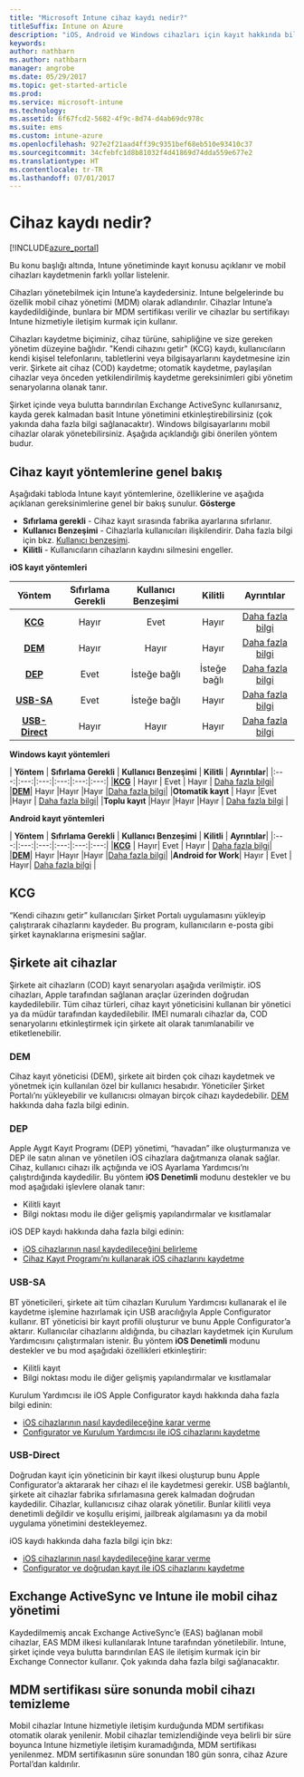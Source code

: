 ```yaml
---
title: "Microsoft Intune cihaz kaydı nedir?"
titleSuffix: Intune on Azure
description: "iOS, Android ve Windows cihazları için kayıt hakkında bilgi edinin.\""
keywords: 
author: nathbarn
ms.author: nathbarn
manager: angrobe
ms.date: 05/29/2017
ms.topic: get-started-article
ms.prod: 
ms.service: microsoft-intune
ms.technology: 
ms.assetid: 6f67fcd2-5682-4f9c-8d74-d4ab69dc978c
ms.suite: ems
ms.custom: intune-azure
ms.openlocfilehash: 927e2f21aad4ff39c9351bef68eb510e93410c37
ms.sourcegitcommit: 34cfebfc1d8b81032f4d41869d74dda559e677e2
ms.translationtype: HT
ms.contentlocale: tr-TR
ms.lasthandoff: 07/01/2017
---
```

# <a name="what-is-device-enrollment"></a>Cihaz kaydı nedir?
[!INCLUDE[azure_portal](./includes/azure_portal.md)]

Bu konu başlığı altında, Intune yönetiminde kayıt konusu açıklanır ve mobil cihazları kaydetmenin farklı yollar listelenir.

Cihazları yönetebilmek için Intune’a kaydedersiniz. Intune belgelerinde bu özellik mobil cihaz yönetimi (MDM) olarak adlandırılır. Cihazlar Intune’a kaydedildiğinde, bunlara bir MDM sertifikası verilir ve cihazlar bu sertifikayı Intune hizmetiyle iletişim kurmak için kullanır.

Cihazları kaydetme biçiminiz, cihaz türüne, sahipliğine ve size gereken yönetim düzeyine bağlıdır. "Kendi cihazını getir" (KCG) kaydı, kullanıcıların kendi kişisel telefonlarını, tabletlerini veya bilgisayarlarını kaydetmesine izin verir. Şirkete ait cihaz (COD) kaydetme; otomatik kaydetme, paylaşılan cihazlar veya önceden yetkilendirilmiş kaydetme gereksinimleri gibi yönetim senaryolarına olanak tanır.

Şirket içinde veya bulutta barındırılan Exchange ActiveSync kullanırsanız, kayda gerek kalmadan basit Intune yönetimini etkinleştirebilirsiniz (çok yakında daha fazla bilgi sağlanacaktır). Windows bilgisayarlarını mobil cihazlar olarak yönetebilirsiniz. Aşağıda açıklandığı gibi önerilen yöntem budur.


## <a name="overview-of-device-enrollment-methods"></a>Cihaz kayıt yöntemlerine genel bakış

Aşağıdaki tabloda Intune kayıt yöntemlerine, özelliklerine ve aşağıda açıklanan gereksinimlerine genel bir bakış sunulur.
**Gösterge**

- **Sıfırlama gerekli** - Cihaz kayıt sırasında fabrika ayarlarına sıfırlanır.
- **Kullanıcı Benzeşimi** - Cihazlarla kullanıcıları ilişkilendirir. Daha fazla bilgi için bkz. [Kullanıcı benzeşimi](device-enrollment-program-enroll-ios.md).
- **Kilitli** - Kullanıcıların cihazların kaydını silmesini engeller.

**iOS kayıt yöntemleri**

| **Yöntem** |  **Sıfırlama Gerekli** |    **Kullanıcı Benzeşimi**   |   **Kilitli** | **Ayrıntılar** |
|:---:|:---:|:---:|:---:|:---:|
|**[KCG](#byod)** | Hayır|    Evet |   Hayır | [Daha fazla bilgi](./apple-mdm-push-certificate-get.md)|
|**[DEM](#dem)**|   Hayır |Hayır |Hayır  | [Daha fazla bilgi](./device-enrollment-program-enroll-ios.md)|
|**[DEP](#dep)**|   Evet |   İsteğe bağlı |  İsteğe bağlı|[Daha fazla bilgi](./device-enrollment-program-enroll-ios.md)|
|**[USB-SA](#usb-sa)**| Evet |   İsteğe bağlı |  Hayır| [Daha fazla bilgi](./apple-configurator-setup-assistant-enroll-ios.md)|
|**[USB-Direct](#usb-direct)**| Hayır |    Hayır  | Hayır|[Daha fazla bilgi](./apple-configurator-direct-enroll-ios.md)|

**Windows kayıt yöntemleri**

| **Yöntem** |  **Sıfırlama Gerekli** |    **Kullanıcı Benzeşimi**   |   **Kilitli** | **Ayrıntılar**|
|:---:|:---:|:---:|:---:|:---:|:---:|
|**[KCG](#byod)** | Hayır |   Evet |   Hayır | [Daha fazla bilgi](windows-enroll.md)|
|**[DEM](#dem)**|   Hayır |Hayır |Hayır  |[Daha fazla bilgi](device-enrollment-manager-enroll.md)|
|**Otomatik kayıt** | Hayır |Evet |Hayır | [Daha fazla bilgi](./windows-enroll.md#enable-windows-10-automatic-enrollment)|
|**Toplu kayıt** |Hayır |Hayır |Hayır | [Daha fazla bilgi](./windows-bulk-enroll.md) |

**Android kayıt yöntemleri**

| **Yöntem** |  **Sıfırlama Gerekli** |    **Kullanıcı Benzeşimi**   |   **Kilitli** | **Ayrıntılar**|
|:---:|:---:|:---:|:---:|:---:|:---:|
|**[KCG](#byod)** | Hayır|    Evet |   Hayır | [Daha fazla bilgi](./android-enroll.md)|
|**[DEM](#dem)**|   Hayır |Hayır |Hayır  |[Daha fazla bilgi](./device-enrollment-program-enroll-ios.md)|
|**Android for Work**| Hayır | Evet | Hayır| [Daha fazla bilgi](./android-enroll.md#enable-enrollment-of-android-for-work-devices) |


## <a name="byod"></a>KCG
“Kendi cihazını getir” kullanıcıları Şirket Portalı uygulamasını yükleyip çalıştırarak cihazlarını kaydeder. Bu program, kullanıcıların e-posta gibi şirket kaynaklarına erişmesini sağlar.

## <a name="corporate-owned-devices"></a>Şirkete ait cihazlar
Şirkete ait cihazların (COD) kayıt senaryoları aşağıda verilmiştir. iOS cihazları, Apple tarafından sağlanan araçlar üzerinden doğrudan kaydedilebilir. Tüm cihaz türleri, cihaz kayıt yöneticisini kullanan bir yönetici ya da müdür tarafından kaydedilebilir. IMEI numaralı cihazlar da, COD senaryolarını etkinleştirmek için şirkete ait olarak tanımlanabilir ve etiketlenebilir.

### <a name="dem"></a>DEM
Cihaz kayıt yöneticisi (DEM), şirkete ait birden çok cihazı kaydetmek ve yönetmek için kullanılan özel bir kullanıcı hesabıdır. Yöneticiler Şirket Portalı’nı yükleyebilir ve kullanıcısı olmayan birçok cihazı kaydedebilir. [DEM](./device-enrollment-manager-enroll.md) hakkında daha fazla bilgi edinin.

### <a name="dep"></a>DEP
Apple Aygıt Kayıt Programı (DEP) yönetimi, “havadan” ilke oluşturmanıza ve DEP ile satın alınan ve yönetilen iOS cihazlara dağıtmanıza olanak sağlar. Cihaz, kullanıcı cihazı ilk açtığında ve iOS Ayarlama Yardımcısı’nı çalıştırdığında kaydedilir. Bu yöntem **iOS Denetimli** modunu destekler ve bu mod aşağıdaki işlevlere olanak tanır:

  - Kilitli kayıt
  - Bilgi noktası modu ile diğer gelişmiş yapılandırmalar ve kısıtlamalar

iOS DEP kaydı hakkında daha fazla bilgi edinin:

- [iOS cihazlarının nasıl kaydedileceğini belirleme](enrollment-method-choose-ios.md)
- [Cihaz Kayıt Programı’nı kullanarak iOS cihazlarını kaydetme](device-enrollment-program-enroll-ios.md)

### <a name="usb-sa"></a>USB-SA
BT yöneticileri, şirkete ait tüm cihazları Kurulum Yardımcısı kullanarak el ile kaydetme işlemine hazırlamak için USB aracılığıyla Apple Configurator kullanır. BT yöneticisi bir kayıt profili oluşturur ve bunu Apple Configurator’a aktarır. Kullanıcılar cihazlarını aldığında, bu cihazları kaydetmek için Kurulum Yardımcısını çalıştırmaları istenir. Bu yöntem **iOS Denetimli** modunu destekler ve bu mod aşağıdaki özellikleri etkinleştirir:
  - Kilitli kayıt
  - Bilgi noktası modu ile diğer gelişmiş yapılandırmalar ve kısıtlamalar

Kurulum Yardımcısı ile iOS Apple Configurator kaydı hakkında daha fazla bilgi edinin:

- [iOS cihazlarının nasıl kaydedileceğine karar verme](enrollment-method-choose-ios.md)
- [Configurator ve Kurulum Yardımcısı ile iOS cihazlarını kaydetme](apple-configurator-setup-assistant-enroll-ios.md)

### <a name="usb-direct"></a>USB-Direct
Doğrudan kayıt için yöneticinin bir kayıt ilkesi oluşturup bunu Apple Configurator’a aktararak her cihazı el ile kaydetmesi gerekir. USB bağlantılı, şirkete ait cihazlar fabrika sıfırlamasına gerek kalmadan doğrudan kaydedilir. Cihazlar, kullanıcısız cihaz olarak yönetilir. Bunlar kilitli veya denetimli değildir ve koşullu erişimi, jailbreak algılamasını ya da mobil uygulama yönetimini destekleyemez.

iOS kaydı hakkında daha fazla bilgi için bkz:

- [iOS cihazlarının nasıl kaydedileceğine karar verme](enrollment-method-choose-ios.md)
- [Configurator ve doğrudan kayıt ile iOS cihazlarını kaydetme](apple-configurator-direct-enroll-ios.md)

## <a name="mobile-device-management-with-exchange-activesync-and-intune"></a>Exchange ActiveSync ve Intune ile mobil cihaz yönetimi
Kaydedilmemiş ancak Exchange ActiveSync’e (EAS) bağlanan mobil cihazlar, EAS MDM ilkesi kullanılarak Intune tarafından yönetilebilir. Intune, şirket içinde veya bulutta barındırılan EAS ile iletişim kurmak için bir Exchange Connector kullanır. Çok yakında daha fazla bilgi sağlanacaktır.

## <a name="mobile-device-cleanup-after-mdm-certificate-expiration"></a>MDM sertifikası süre sonunda mobil cihazı temizleme

Mobil cihazlar Intune hizmetiyle iletişim kurduğunda MDM sertifikası otomatik olarak yenilenir. Mobil cihazlar temizlendiğinde veya belirli bir süre boyunca Intune hizmetiyle iletişim kuramadığında, MDM sertifikası yenilenmez. MDM sertifikasının süre sonundan 180 gün sonra, cihaz Azure Portal’dan kaldırılır.
